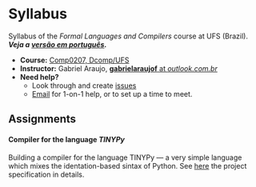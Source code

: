 # Syllabus

Syllabus of the *Formal Languages and Compilers* course at UFS (Brazil).
***Veja a [versão em português](../README.md).***

* **Course:** [Comp0207, Dcomp/UFS](https://www.sigaa.ufs.br/sigaa/public/curso/turmas.jsf?lc=pt_BR&id=320120)
* **Instructor:** Gabriel Araujo, [**gabrielaraujof** at *outlook.com.br*](mailto:gabrielaraujof@outlook.com.br)
* **Need help?**
   * Look through and create [issues](https://github.com/ufs-comp0207-2014-1/syllabus/issues)
   * [Email](mailto:gabrielaraujof@outlook.com.br) for 1-on-1 help, or to set up a time to meet.


## Assignments

#### Compiler for the language *TINYPy*

Building a compiler for the language TINYPy &mdash; a very simple language which mixes the identation-based sintax of Python. See [here](https://github.com/ufs-comp0207-2014-1/tinypy-compiler) the project specification in details.
